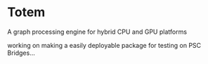 # Totem
A graph processing engine for hybrid CPU and GPU platforms

working on making a easily deployable package for testing on PSC Bridges...
